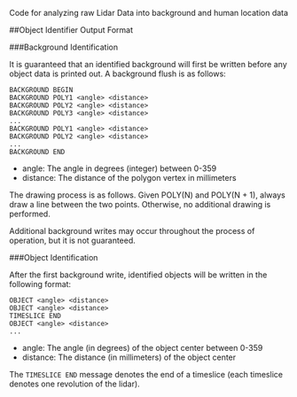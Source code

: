 Code for analyzing raw Lidar Data into background and human location data

##Object Identifier Output Format

###Background Identification

It is guaranteed that an identified background will first be written before any object data is printed out. A background flush is as follows:

```
BACKGROUND BEGIN
BACKGROUND POLY1 <angle> <distance>
BACKGROUND POLY2 <angle> <distance>
BACKGROUND POLY3 <angle> <distance>
...
BACKGROUND POLY1 <angle> <distance>
BACKGROUND POLY2 <angle> <distance>
...
BACKGROUND END
```

* angle: The angle in degrees (integer) between 0-359
* distance: The distance of the polygon vertex in millimeters

The drawing process is as follows. Given POLY(N) and POLY(N + 1), always draw a line between the two points. Otherwise, no additional drawing is performed.

Additional background writes may occur throughout the process of operation, but it is not guaranteed.

###Object Identification

After the first background write, identified objects will be written in the following format:

```
OBJECT <angle> <distance>
OBJECT <angle> <distance>
TIMESLICE END
OBJECT <angle> <distance>
...
```

* angle: The angle (in degrees) of the object center between 0-359
* distance: The distance (in millimeters) of the object center 

The `TIMESLICE END` message denotes the end of a timeslice (each timeslice denotes one revolution of the lidar).

